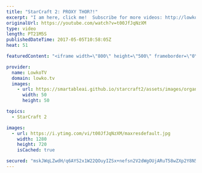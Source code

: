 ```yaml
---
title: "StarCraft 2: PROXY THOR?!"
excerpt: "I am here, click me!  Subscribe for more videos: http://lowko.tv/youtube Zerg vs Protoss misdirection: https://goo.gl/ByS50z  An awesome match of Terran vs Terran on Ascension to Aiur, one of the new maps that arrived with the second season in StarCraft 2 of 2017.   In this match one of the players decides"
originalUrl: https://youtube.com/watch?v=t00JfJqNzXM
type: video
length: PT21M5S
publishedDateTime: 2017-05-05T10:58:05Z
heat: 51

featuredContent: "<iframe width=\"800\" height=\"500\" frameborder=\"0\" src=\"https://www.youtube.com/embed/t00JfJqNzXM\" allow=\"accelerometer; autoplay; encrypted-media; gyroscope; picture-in-picture\" allowfullscreen></iframe>"

provider:
  name: LowkoTV
  domain: lowko.tv
  images:
    - url: https://smartableai.github.io/starcraft2/assets/images/organizations/lowko.tv-50x50.jpg
      width: 50
      height: 50

topics:
  - StarCraft 2

images:
  - url: https://i.ytimg.com/vi/t00JfJqNzXM/maxresdefault.jpg
    width: 1280
    height: 720
    isCached: true

secured: "mskJWqLZwdH/q6AYS2x1W22QOuyIZSx+nefsn2V2dWgOUjARuT58wZXp2Y8N5sMwdsnvlRpN6SB2SSsgRfdB5sPcmIA/cyrhbmiL5ff9E9Hw/OkBXBrDFTfWxR4BxcCJ+YdA5geZe2Ds4B/xCryjGRkNJKGyuDCSqst/WMAdwdMjPEw58aNh4FjOh7r/3KicVMVuiRqPLej+Dl/YTBxH/k8t8ZYbWTXg8tX8ya5+e9CcndJVd5zYmW6v7Y4gYj/aNEhOfXDGhsdjBjoHw8kZPW0DyFofJTHAM81V15FKyLfu3VN3utn4QI34RL08GXlI2Zc5HtiyiHipQZy/OuWGcNAVnzJvpbUDomCXgAkZCQxV/83/uQs+IxIdDpI8Wkqd4OWYTizZV+VOP/F9Kq6YYz4SZGhdxNtHsNcXUafYff0m/HiISYSZclzhTKKvtL2M;bsYBF851XLPeLdeNF3FxRw=="
---
```


